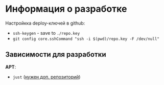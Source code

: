 # Информация о разработке

Настройкка deploy-ключей в github:

- `ssh-keygen` - save to `./repo.key`
- `git config core.sshCommand "ssh -i $(pwd)/repo.key -F /dev/null"`

## Зависимости для разработки

**APT**:

- `just` ([нужен доп. репозиторий](https://github.com/casey/just?tab=readme-ov-file#packages))
